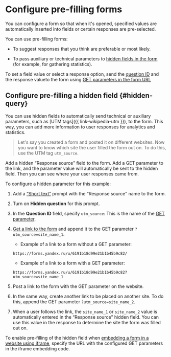 # Configure pre-filling forms

You can configure a form so that when it's opened, specified values are automatically inserted into fields or certain responses are pre-selected.

You can use pre-filling forms:

- To suggest responses that you think are preferable or most likely.

- To pass auxiliary or technical parameters to [hidden fields in the form](#hidden-query) (for example, for gathering statistics).

To set a field value or select a response option, send the [question ID](question-id.md) and the response valueto the form using [GET parameters in the form URL](get-params.md)

## Configure pre-filling a hidden field {#hidden-query}

You can use hidden fields to automatically send technical or auxiliary parameters, such as [UTM tags]({{ link-wikipedia-utm }}), to the form. This way, you can add more information to user responses for analytics and statistics.

> Let's say you created a form and posted it on different websites. Now you want to know which site the user filled the form out on. To do this, use the UTM tag `utm_source`.

Add a hidden <q>Response source</q> field to the form. Add a GET parameter to the link, and the parameter value will automatically be sent to the hidden field. Then you can see where your user responses came from.

To configure a hidden parameter for this example:

1. Add a [<q>Short text</q>](blocks-ref/short-text.md) prompt with the <q>Response source</q> name to the form.

1. Turn on **Hidden question** for this prompt.

1. In the **Question ID** field, specify `utm_source`: This is the name of the [GET parameter](get-params.md).

1. [Get a link to the form](publish.md#section_link) and append it to the GET parameter `?utm_source=site_name_1`.

    - Example of a link to a form without a GET parameter:

    `https://forms.yandex.ru/u/6191b18d99e21b1b45b9c82/`

    - Example of a link to a form with a GET parameter:

    `https://forms.yandex.ru/u/6191b18d99e21b1b45b9c82?utm_source=site_name_1`

1. Post a link to the form with the GET parameter on the website.

1. In the same way, create another link to be placed on another site. To do this, append the GET parameter `?utm_source=site_name_2`.

1. When a user follows the link, the `site_name_1` or `site_name_2` value is automatically entered in the <q>Response source</q> hidden field. You can use this value in the response to determine the site the form was filled out on.

To enable pre-filling of the hidden field when [embedding a form in a website using iframe](publish.md#section_c21_gdb_42b), specify the URL with the configured GET parameters in the iframe embedding code.

